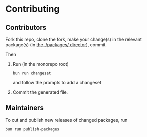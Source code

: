 # Contributing

## Contributors

Fork this repo, clone the fork, make your change(s) in the relevant package(s) (in [the ./packages/ director](./packages/)), commit.

Then

1. Run (in the monorepo root)

    ```shell
    bun run changeset
    ```

    and follow the prompts to add a changeset
2. Commit the generated file.

## Maintainers

To cut and publish new releases of changed packages, run

```shell
bun run publish-packages
```
